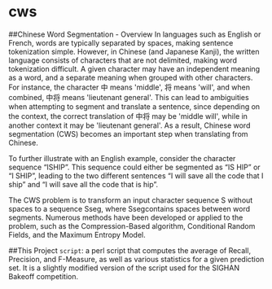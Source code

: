 cws
===

##Chinese Word Segmentation - Overview
In languages such as English or French, words are typically separated by spaces, making sentence tokenization simple. However, in Chinese (and Japanese Kanji), the written language consists of characters that are not delimited, making word tokenization difficult. A given character may have an independent meaning as a word, and a separate meaning when grouped with other characters. For instance, the character 中 means 'middle', 将 means 'will', and when combined, 中将 means 'lieutenant general'. This can lead to ambiguities when attempting to segment and translate a sentence, since depending on the context, the correct translation of 中将 may be 'middle will', while in another context it may be 'lieutenant general'. As a result, Chinese word segmentation (CWS) becomes an important step when translating from Chinese.

To further illustrate with an English example, consider the character sequence “ISHIP”. This sequence could either be segmented as “IS HIP” or “I SHIP”, leading to the two different sentences “I will save all the code that I ship” and “I will save all the code that is hip”. 

The CWS problem is to transform an input character sequence S without spaces to a sequence Sseg, where Ssegcontains spaces between word segments. Numerous methods have been developed or applied to the problem, such as the Compression-Based algorithm, Conditional Random Fields, and the Maximum Entropy Model. 

##This Project
```script```: a perl script that computes the average of Recall, Precision, and F-Measure, as well as various statistics for a given prediction set. It is a slightly modified version of the script used for the SIGHAN Bakeoff competition.
